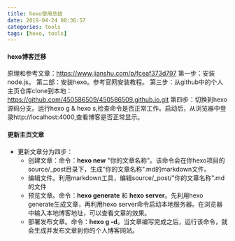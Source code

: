 ```yaml
---
title: hexo使用总结
date: 2019-04-24 08:36:57
categories: tools
tags: [hexo, tools]
---
```


#### hexo博客迁移
原理和参考文章：https://www.jianshu.com/p/fceaf373d797
第一步：安装node.js。
第二部：安装hexo。参考官网安装教程。
第三步：从github中的个人主页仓库clone到本地：https://github.com/450586509/450586509.github.io.git
第四步：切换到hexo源码分支。运行hexo g & hexo s,检查命令是否正常工作。启动后，从浏览器中登录http://localhost:4000,查看博客是否正常显示。
<!-- more -->

#### 更新主页文章
- 更新文章分为四步：
    - 创建文章：命令：**hexo new** "你的文章名称"。该命令会在你hexo项目的source/_post目录下，生成"你的文章名称".md的markdown文件。
    - 编辑文件。利用markdown工具，编辑source/_post/"你的文章名称".md的文件
    - 预览文章。命令：**hexo generate** 和 **hexo server**。先利用hexo generate生成文章，再利用hexo server命令启动本地服务器。在浏览器中输入本地博客地址，可以查看文章的效果。
    - 部署发布文章。命令：**hexo g -d**。当文章编写完成之后，运行该命令，就会生成并发布文章到你的个人博客网站。
